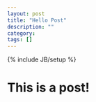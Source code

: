 ```yaml
---
layout: post
title: "Hello Post"
description: ""
category: 
tags: []
---
```

{% include JB/setup %}

# This is a post!
